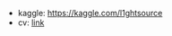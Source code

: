 * kaggle: https://kaggle.com/l1ghtsource
* cv: [link](https://drive.google.com/file/d/1Wz72x97mtd3lzSiqh_u-OVCGisGdmQOi/view?usp=drive_link)

